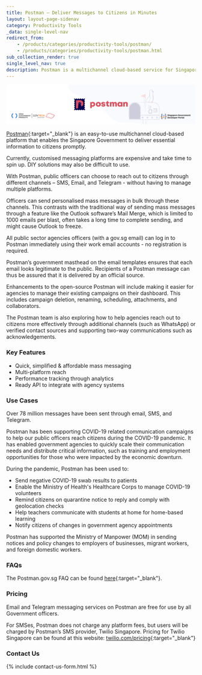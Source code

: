 ```yaml
---
title: Postman — Deliver Messages to Citizens in Minutes
layout: layout-page-sidenav
category: Productivity Tools
_data: single-level-nav
redirect_from:
    - /products/categories/productivity-tools/postman/
    - /products/categories/productivity-tools/postman.html
sub_collection_render: true
single_level_nav: true
description: Postman is a multichannel cloud-based service for Singapore government agencies to send mass personalized messages in minutes. Find out more.
---
```


![Postman header banner](/assets/img/Postman-NewHeaderBanner.png)

[Postman](https://postman.gov.sg){:target="_blank"} is an easy-to-use multichannel cloud-based platform that enables the Singapore Government to deliver essential information to citizens promptly.

Currently, customised messaging platforms are expensive and take time to spin up. DIY solutions may also be difficult to use.

With Postman, public officers can choose to reach out to citizens through different channels – SMS, Email, and Telegram - without having to manage multiple platforms.

Officers can send personalised mass messages in bulk through these channels. This contrasts with the traditional way of sending mass messages through a feature like the Outlook software’s Mail Merge, which is limited to 1000 emails per blast, often takes a long time to complete sending, and might cause Outlook to freeze.

All public sector agencies officers (with a gov.sg email) can log in to Postman immediately using their work email accounts - no registration is required.

Postman’s government masthead on the email templates ensures that each email looks legitimate to the public. Recipients of a Postman message can thus be assured that it is delivered by an official source.

Enhancements to the open-source Postman will include making it easier for agencies to manage their existing campaigns on their dashboard. This includes campaign deletion, renaming, scheduling, attachments, and collaborators.

The Postman team is also exploring how to help agencies reach out to citizens more effectively through additional channels (such as WhatsApp) or verified contact sources and supporting two-way communications such as acknowledgements. 

### Key Features

- Quick, simplified & affordable mass messaging
- Multi-platform reach
- Performance tracking through analytics
- Ready API to integrate with agency systems

### Use Cases

Over 78 million messages have been sent through email, SMS, and Telegram.

Postman has been supporting COVID-19 related communication campaigns to help our public officers reach citizens during the COVID-19 pandemic. It has enabled government agencies to quickly scale their communication needs and distribute critical information, such as training and employment opportunities for those who were impacted by the economic downturn.

During the pandemic, Postman has been used to:
- Send negative COVID-19 swab results to patients
- Enable the Ministry of Health's Healthcare Corps to manage COVID-19 volunteers
- Remind citizens on quarantine notice to reply and comply with geolocation checks
- Help teachers communicate with students at home for home-based learning
- Notify citizens of changes in government agency appointments

Postman has supported the Ministry of Manpower (MOM) in sending notices and policy changes to employers of businesses, migrant workers, and foreign domestic workers.

### FAQs

The Postman.gov.sg FAQ can be found [here](https://guide.postman.gov.sg){:target="_blank"}.

### Pricing

Email and Telegram messaging services on Postman are free for use by all Government officers.

For SMSes, Postman does not charge any platform fees, but users will be charged by Postman’s SMS provider, Twilio Singapore. Pricing for Twilio Singapore can be found at this website: [twilio.com/pricing](https://www.twilio.com/pricing){:target="_blank"} 

### Contact Us

{% include contact-us-form.html %}
